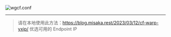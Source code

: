 ![wgcf.conf](https://socialify.git.ci/xiaozhu2021/wgcf.conf/image?description=1&language=1&name=1&owner=1&pattern=Circuit%20Board&theme=Light)

---

> 请在本地使用此方法：<https://blog.misaka.rest/2023/03/12/cf-warp-yxip/> 优选可用的 Endpoint IP
